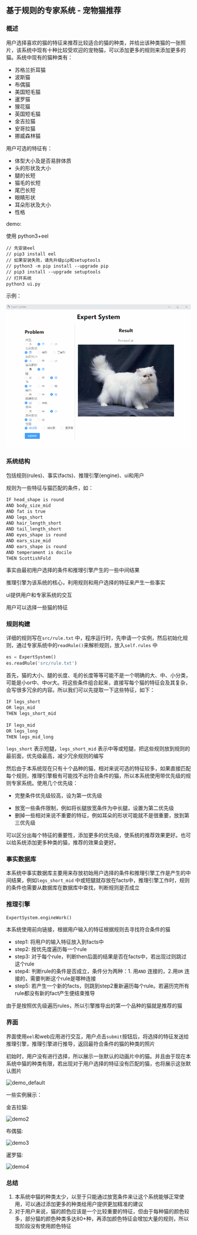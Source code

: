 ## 基于规则的专家系统 - 宠物猫推荐



### 概述

用户选择喜欢的猫的特征来推荐比较适合的猫的种类，并给出该种类猫的一张照片，该系统中现有十种比较受欢迎的宠物猫，可以添加更多的规则来添加更多的猫。系统中现有的猫种类有：

+ 苏格兰折耳猫
+ 波斯猫
+ 布偶猫
+ 美国短毛猫
+ 暹罗猫
+ 狸花猫
+ 英国短毛猫
+ 金吉拉猫
+ 安哥拉猫
+ 挪威森林猫

用户可选的特征有：

+ 体型大小及是否易胖体质
+ 头的形状及大小
+ 腿的长短
+ 猫毛的长短
+ 尾巴长短
+ 眼睛形状
+ 耳朵形状及大小
+ 性格

demo:

使用 python3+eel

```
// 先安装eel
// pip3 install eel 
// 如果安装失败，请先升级pip和setuptools
// python3 -m pip install --upgrade pip
// pip3 install --upgrade setuptools
// 打开系统
python3 ui.py
```

示例：

![demo1](readmeImg\demo1.png)



### 系统结构

包括规则(rules)、事实(facts)、推理引擎(engine)、ui和用户

规则为一些特征与猫匹配的条件，如：

```
IF head_shape is round
AND body_size_mid
AND fat is true
AND legs_short
AND hair_length_short
AND tail_length_short
AND eyes_shape is round
AND ears_size_mid
AND ears_shape is round
AND temperament is docile
THEN ScottishFold
```

事实由最初用户选择的条件和推理引擎产生的一些中间结果

推理引擎为该系统的核心，利用规则和用户选择的特征来产生一些事实

ui提供用户和专家系统的交互

用户可以选择一些猫的特征



### 规则构建

详细的规则写在```src/rule.txt``` 中，程序运行时，先申请一个实例，然后初始化规则，通过专家系统中的```readRule()```来解析规则，放入```self.rules``` 中 

```python
es = ExpertSystem()
es.readRule('src/rule.txt')
```

首先，猫的大小、腿的长度、毛的长度等等可能不是一个明确的大、中、小分类，可能是小or中、中or大。将这些条件组合起来，直接写每个猫的特征会及其复杂，会写很多冗余的内容。所以我们可以先提取一下这些特征，如下：

```shell
IF legs_short
OR legs_mid
THEN legs_short_mid

IF legs_mid
OR legs_long
THEN legs_mid_long
```

```legs_short``` 表示短腿，```legs_short_mid``` 表示中等或短腿，把这些规则放到规则的最前面，优先级最高，减少冗余规则的编写

然后由于本系统现在只有十个品种的猫，相对来说可选的特征较多，如果直接匹配每个规则，推理引擎极有可能找不出符合条件的猫，所以本系统使用带优先级的规则专家系统。使用几个优先级：

* 完整条件优先级较高，设为第一优先级

+ 放宽一些条件限制，例如将长腿放宽条件为中长腿，设置为第二优先级
+ 删掉一些相对来说不重要的特征，例如耳朵的形状可能就不是很重要，放到第三优先级

可以区分出每个特征的重要性，添加更多的优先级，使系统的推荐效果更好。也可以给系统添加更多种类的猫，推荐的效果会更好。



### 事实数据库

本系统中事实数据库主要用来存放初始用户选择的条件和推理引擎工作是产生的中间结果，例如```legs_short_mid``` 中或短腿就存放在facts中，推理引擎工作时，规则的条件也需要从数据库在数据库中查找，判断规则是否成立





### 推理引擎

```ExpertSystem.engineWork()``` 

本系统使用前向链接，根据用户输入的特征根据规则去寻找符合条件的猫

+ step1: 将用户的输入特征放入到facts中
+ step2: 按优先度遍历每一个rule
+ step3: 对于每个rule，判断then后面的结果是否在facts中，若出现过则跳过这个rule
+ step4: 判断rule的条件是否成立，条件分为两种：1. 用```AND``` 连接的，2.用```OR``` 连接的，需要判断这个rule是哪种连接
+ step5: 若产生一个新的facts，则跳到step2重新遍历每个rule。若遍历完所有rule都没有新的fact产生便结束推导

由于是按照优先级遍历rules，所以引擎推导出的第一个品种的猫就是推荐的猫



### 界面

界面使用```eel```和web应用进行交互，用户点击```submit```按钮后，将选择的特征发送给推理引擎，推理引擎进行推导，返回最符合条件的猫的种类的照片

初始时，用户没有进行选择，所以展示一张默认的动画片中的猫。并且由于现在本系统中猫的种类有限，若出现对于用户选择的特征没有匹配的猫，也将展示这张默认图片

![demo_default](readmeImg\demo_default.png)



一些实例展示：

金吉拉猫:

![demo2](readmeImg\demo2.png)





布偶猫:

![demo3](readmeImg\demo3.png)



暹罗猫:

![demo4](readmeImg\demo4.png)



### 总结

1. 本系统中猫的种类太少，以至于只能通过放宽条件来让这个系统能够正常使用，可以通过添加更多的种类给用户提供更加精准的建议
2. 对于用户来说，猫的颜色应该是一个比较重要的特征，但由于每种猫的颜色较多，部分猫的颜色种类多达80+种，再添加颜色特征会增加大量的规则，所以现阶段没有使用颜色特征